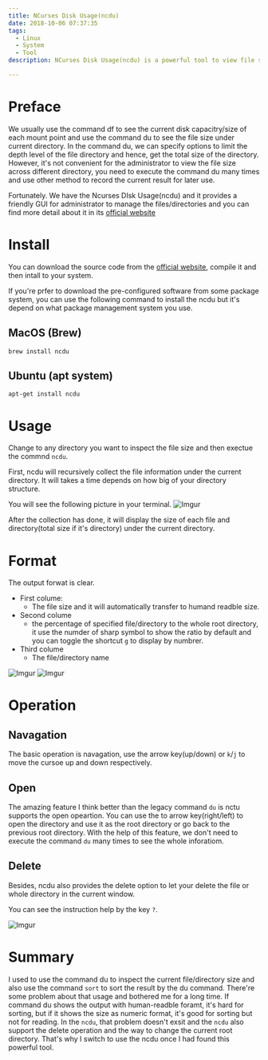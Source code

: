 ```yaml
---
title: NCurses Disk Usage(ncdu)
date: 2018-10-06 07:37:35
tags:
  - Linux
  - System
  - Tool
description: NCurses Disk Usage(ncdu) is a powerful tool to view file sizes across different directories in a simple and friendly GUI. Besides, you can also do some operation but read, such as delete file/directory. In this post, I will introduce what is ncdu and how to use it to replace the legacy command du.

---
```


# Preface
We usually use the command df to see the current disk capacitry/size of each mount point and use the command du to see the file size under current directory. In the command du, we can specify options to limit the depth level of the file directory and hence, get the total size of the directory. However, it's not convenient for the administrator to view the file size across different directory, you need to execute the command du many times and use other method to record the current result for later use.

Fortunately. We have the Ncurses DIsk Usage(ncdu) and it provides a friendly GUI for administrator to manage the files/directories and you can find more detail about it in its [official website](https://dev.yorhel.nl/ncdu)

# Install
You can download the source code from the [official website](https://dev.yorhel.nl/ncdu), compile it and then intall to your system.

If you're prfer to download the pre-configured software from some package system, you can use the following command to install the ncdu but it's depend on what package management system you use.

## MacOS (Brew)
`brew install ncdu`
## Ubuntu (apt system)
`apt-get install ncdu`

# Usage
Change to any directory you want to inspect the file size and then exectue the commnd `ncdu`.

First, ncdu will recursively collect the file information under the current directory.
It will takes a time depends on how big of your directory structure.

You will see the following picture in your terminal.
![Imgur](https://i.imgur.com/CUNwdCt.png)


After the collection has done, it will display the size of each file and directory(total size if it's directory) under the current directory.

# Format
The output forwat is clear.
- First colume:
    - The file size and it will automatically transfer to humand readble size.
- Second colume
    - the percentage of specified file/directory to the whole root directory, it use the numder of sharp symbol to show the ratio by default and you can toggle the shortcut `g` to display by numbrer.
- Third colume
    - The file/directory name

![Imgur](https://i.imgur.com/T49Lmsk.png)
![Imgur](https://i.imgur.com/fIPsGfK.png)

# Operation
## Navagation
The basic operation is navagation, use the arrow key(up/down) or `k`/`j` to move the cursoe up and down respectively.

## Open
The amazing feature I think better than the legacy command `du` is nctu supports the open opeartion.
You can use the to arrow key(right/left) to open the directory and use it as the root directory or go back to the previous root directory.
With the help of this feature, we don't need to execute the command `du` many times to see the whole inforatiom.

## Delete
Besides, ncdu also provides the delete option to let your delete the file or whole directory in the current window.

You can see the instruction help by the key `?`.

![Imgur](https://i.imgur.com/mtS1Vs5.png)

# Summary
I used to use the command du to inspect the current file/directory size and also use the command `sort` to sort the result by the du command.
There're some problem about that usage and bothered me for a long time.
If command du shows the output with human-readble foramt, it's hard for sorting, but if it shows the size as numeric format, it's good for sorting but not for reading.
In the `ncdu`, that problem doesn't exsit and the `ncdu` also support the delete operation and the way to change the current root directory.
That's why I switch to use the ncdu once I had found this powerful tool.
